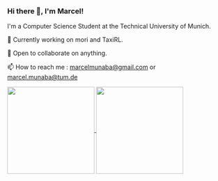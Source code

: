 ### Hi there 👋, I'm Marcel!

I'm a Computer Science Student at the Technical University of Munich.

🔭 Currently working on mori and TaxiRL.

👯 Open to collaborate on anything.

📫 How to reach me : marcelmunaba@gmail.com  or marcel.munaba@tum.de

<a href="https://github.com/anuraghazra/github-readme-stats">
  <img height=200 align="center" src="https://github-readme-stats.vercel.app/api?username=marcelmunaba&theme=shadow_red" />
</a>
<a href="https://github.com/anuraghazra/convoychat">
  <img height=200 align="center" src="https://github-readme-stats.vercel.app/api/top-langs?username=marcelmunaba&layout=compact&langs_count=8&card_width=320&theme=shadow_red" />
</a>
<!--
**marcelmunaba/marcelmunaba** is a ✨ _special_ ✨ repository because its `README.md` (this file) appears on your GitHub profile.

Here are some ideas to get you started:

- 🔭 I’m currently working on ...
- 🌱 I’m currently learning ...
- 👯 I’m looking to collaborate on ...
- 🤔 I’m looking for help with ...
- 💬 Ask me about ...
- 📫 How to reach me: ...
- 😄 Pronouns: ...
- ⚡ Fun fact: ...
-->
